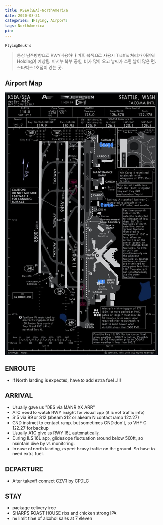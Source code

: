 ```yaml
---
title: KSEA(SEA)-NorthAmerica
date: 2020-08-31
categories: [Flying, Airport]
tags: NorthAmerica
pin:
---
```

`FlyingDeuk's`
>통상 남쪽방향으로 RWY사용하나 가혹 북쪽으로 사용시 Traffic 처리가 어려워 Holding이 예상됨.
미서부 북부 공항, 비가 많이 오고 날씨가 흐린 날이 많은 편. <br>
스타벅스 1호점이 있는 곳. <br>



## Airport Map
![sea](/img/flying/airport/sea_ap.jpg)

## ENROUTE
- If North landing is expected, have to add extra fuel...!!!

## ARRIVAL
- Usually gave us "DES via MANR XX ARR"
- ATC need to watch RWY insight for visual app (it is not traffic info)
- S15 via 99 or S12 (abeam S12 or abeam N contact ramp 122.27)
- GND instruct to contact ramp. but sometimes GND don't, so VHF C 122.27 for backup.
- Usually ATC give us RWY 16L automatically.
- During ILS 16L app, glideslope fluctuation around below 500ft, so maintain dive by vs monitoring.
- In case of north landing, expect heavy traffic on the ground. So have to need extra fuel.

## DEPARTURE
- After takeoff connect CZVR by CPDLC

## STAY
- package delivery free
- SHARPS ROAST HOUSE ribs and chicken strong IPA
- no limit time of alcohol sales at 7 eleven
